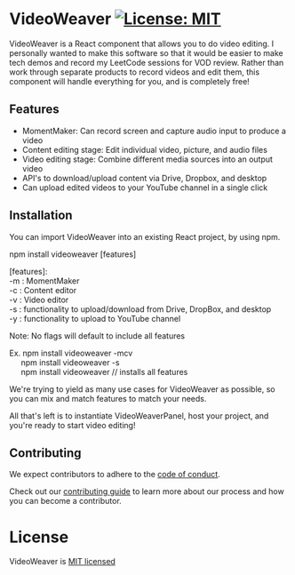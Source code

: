 # VideoWeaver [![License: MIT](https://img.shields.io/badge/License-MIT-yellow.svg)](https://opensource.org/licenses/MIT)

VideoWeaver is a React component that allows you to do video editing. I personally wanted to make this software so that it would be easier to make tech demos and record my LeetCode sessions for VOD review. Rather than work through separate products to record videos and edit them, this component will handle everything for you, and is completely free!

## Features
* MomentMaker: Can record screen and capture audio input to produce a video
* Content editing stage: Edit individual video, picture, and audio files
* Video editing stage: Combine different media sources into an output video
* API's to download/upload content via Drive, Dropbox, and desktop
* Can upload edited videos to your YouTube channel in a single click

## Installation
You can import VideoWeaver into an existing React project, by using npm.

npm install videoweaver [features]

[features]:  
-m : MomentMaker  
-c : Content editor  
-v : Video editor  
-s : functionality to upload/download from Drive, DropBox, and desktop  
-y : functionality to upload to YouTube channel  

Note: No flags will default to include all features

Ex. npm install videoweaver -mcv  
&emsp;&ensp;npm install videoweaver -s  
&emsp;&ensp;npm install videoweaver  // installs all features

We're trying to yield as many use cases for VideoWeaver as possible, so you can mix and match features to match your needs.

All that's left is to instantiate VideoWeaverPanel, host your project, and you're ready to start video editing!
    
## Contributing

We expect contributors to adhere to the [code of conduct](https://github.com/rrb211570/VideoWeaver/blob/main/CodeOfConduct.md). 

Check out our [contributing guide](https://github.com/rrb211570/VideoWeaver/blob/main/ContributingGuide.md) to learn more about our process and how you can become a contributor.

# License
VideoWeaver is [MIT licensed](https://github.com/rrb211570/VideoWeaver/blob/main/LICENSE)
